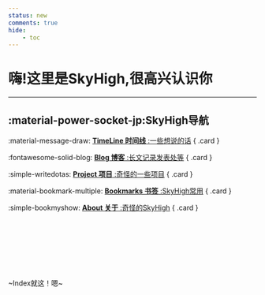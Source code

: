 ```yaml
---
status: new
comments: true
hide:
    - toc
---
```


# **嗨!这里是SkyHigh,很高兴认识你**

---

## **:material-power-socket-jp:SkyHigh导航**

<div class="grid" markdown>

:material-message-draw: [**TimeLine 时间线** :一些想说的话](./nya/index.md)
{ .card }

:fontawesome-solid-blog: [**Blog 博客** :长文记录发表处等](./blog/index.md)
{ .card }

:simple-writedotas: [**Project 项目** :奇怪的一些项目](./proj/index.md)
{ .card }

:material-bookmark-multiple: [**Bookmarks 书签** :SkyHigh常用](./bookmark.md)
{ .card }

:simple-bookmyshow: [**About 关于** :奇怪的SkyHigh](./about.md)
{ .card }


</div>

<br><br><br><br><br><br><br>
~Index就这！嗯~

<!--
- 嗨！此乃SkyHigh，幸會。~(古漢語)~
- 嗨！這裡是SkyHigh，很高興認識你。~(繁體中文)~
- Hi! This is SkyHigh, nice to meet you. ~(English)~
- ¡Hola! Esto es SkyHigh, encantado de conocerte. ~(Español)~
- Salut ! Ici c'est SkyHigh, ravi de te rencontrer. ~(Français)~
- Hallo! Das ist SkyHigh, freut mich, dich kennenzulernen. ~(Deutsch)~
- Ciao! Questo è SkyHigh, piacere di conoscerti. ~(Italiano)~
- Olá! Aqui é SkyHigh, prazer em conhecê-lo. ~(Português)~
- Привет! Это SkyHigh, приятно познакомиться. ~(Русский)~
- 안녕하세요! 여기는 SkyHigh입니다. 만나서 반가워요. ~(한국어)~
- Merhaba! Burası SkyHigh, tanıştığımıza memnun oldum. ~(Türkçe)~
- Hoi! Dit is SkyHigh, leuk je te ontmoeten. ~(Nederlands)~
- Γεια! Εδώ είναι το SkyHigh, χαίρομαι που σε γνωρίζω. ~(Ελληνικά)~
- Cześć! To jest SkyHigh, miło cię poznać. ~(Polski)~
- Ahoj! Tady je SkyHigh, rád tě poznávám. ~(Čeština)~
- Hej! Det här är SkyHigh, trevligt att träffas. ~(Svenska)~
- Hei! Tämä on SkyHigh, hauska tavata. ~(Suomi)~
- Szia! Ez itt SkyHigh, örülök, hogy megismerhetlek. ~(Magyar)~
-->